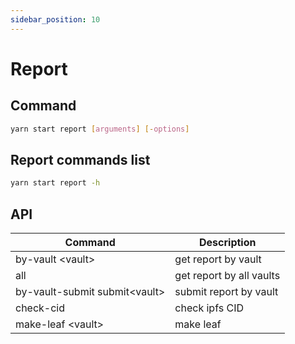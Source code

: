 ```yaml
---
sidebar_position: 10
---
```


# Report

## Command

```bash
yarn start report [arguments] [-options]
```

## Report commands list

```bash
yarn start report -h
```

## API

| Command                        | Description              |
| ------------------------------ | ------------------------ |
| by-vault \<vault>              | get report by vault      |
| all                            | get report by all vaults |
| by-vault-submit submit\<vault> | submit report by vault   |
| check-cid                      | check ipfs CID           |
| make-leaf \<vault>             | make leaf                |
